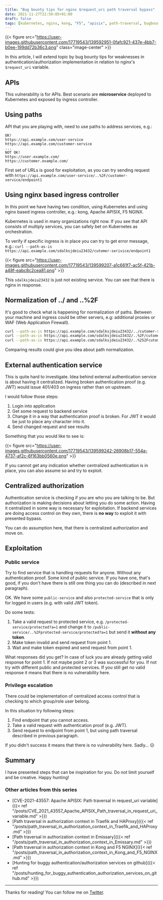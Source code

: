 ```yaml
---
title: "Bug bounty tips for nginx $request_uri path traversal bypass"
date: 2021-11-27T22:59:05+01:00
draft: false
tags: [kubernetes, nginx, kong, "F5", "apisix", path-traversal, bugbounty]
---
```


{{< figure src="https://user-images.githubusercontent.com/17719543/139592951-0fafc921-437e-4bb7-b0ee-199dd72b36c3.png" class="image-center" >}}

In this article, I will extend topic by bug bounty tips for weaknesses in authentication/authorization implementation in relation to nginx's `$request_uri` variable.

## APIs

This vulnerability is for APIs. Best scenario are **microservice** deployed to Kubernetes and exposed by ingress controller.

## Using paths

API that you are playing with, need to use paths to address services, e.g.:

```
OK!
https://api.example.com/user-service
https://api.example.com/customer-service
...
NOT OK!
https://user.example.com/
https://customer.example.com/
```

First set of URLs is good for exploitation, as you can try sending request with `https://api.example.com/user-service/..%2F/customer-service/endpoint1`

## Using nginx based ingress controller

In this point we have having two condition, using Kubernetes and using nginx based ingress controller, e.g.: kong, Apache APISIX, F5 NGINX. 

Kubernetes is used in many organizations right now. If you see that API consists of multiply services, you can safely bet on Kubernetes as orchestration. 

To verify if specific ingress is in place you can try to get error message, e.g.: `curl --path-as-is https://api.example.com/sdalksjdeiu23432/cutomer-serivice/endpoint1`

{{< figure src="https://user-images.githubusercontent.com/17719543/139599207-a1c661f7-ac5f-421b-a48f-eabc8c2cea81.png" >}}

This `sdalksjdeiu23432` is just not existing service. You can see that there is nginx in response.

## Normalization of ../ and ..%2F

It's good to check what is happening for normalization of paths. Between your machine and ingress could be other servers, e.g: additional proxies or WAF (Web Application Firewall).

```bash
curl --path-as-is https://api.example.com/sdalksjdeiu23432/../cutomer-serivice/endpoint1
curl --path-as-is https://api.example.com/sdalksjdeiu23432/..%2F/cutomer-serivice/endpoint1
curl --path-as-is https://api.example.com/sdalksjdeiu23432/..%252Fcutomer-serivice/endpoint1 # double encoding
```

Comparing results could give you idea about path normalization.

## External authentication service

This is quite hard to investigate. Idea behind external authentication service is about having it centralized. Having broken authentication proof (e.g. JWT) would issue 401/403 on ingress rather than on upstream.

I would follow those steps:

1. Login into application
2. Get some request to backend service
3. Change it in a way that authentication proof is broken. For JWT it would be just to place any character into it.
4. Send changed request and see results

Something that you would like to see is:

{{< figure src="https://user-images.githubusercontent.com/17719543/139599242-26908b17-554a-4737-af2c-6f163bb0560e.png" >}}

If you cannot get any indication whether centralized authentication is in place, you can also assume so and try to exploit.

## Centralized authorization

Authentication service is checking if you are who you are talking to be. But authorization is making decisions about letting you do some action. Having it centralized in some way is necessary for exploitation. If backend services are doing access control on they own, there is **no way** to exploit it with presented bypass.

You can do assumption here, that there is centralized authorization and move on.

## Exploitation

### Public service

Try to find service that is handling requests for anyone. Without any authentication proof. Some kind of public service. If you have one, that's good, if you don't have there is still one thing you can do (described in next paragraph).

OK. We have some `public-service` and also `protected-service` that is only for logged in users (e.g. with valid JWT token). 

Do some tests:

1. Take a valid request to protected service, e.g. `/protected-service/protected?a=1` and change it to `/public-service/..%2Fprotected-service/protected?a=1` but send it **without any token**. 
2. Make token invalid and send request from point 1.
3. Wait and make token expired and send request from point 1.

What responses did you get? In case of luck you are already getting valid response for point 1. If not maybe point 2 or 3 was successful for you. If not try with different public and protected services. If you still get no valid response it means that there is no vulnerability here.

### Privilege escalation

There could be implementation of centralized access control that is checking to which group/role user belong. 

In this situation try following steps:

1. Find endpoint that you cannot access. 
2. Take a valid request with authentication proof (e.g. JWT).
3. Send request to endpoint from point 1, but using path traversal described in previous paragraph.

If you didn't success it means that there is no vulnerability here. Sadly… ☹️

## Summary

I have presented steps that can be inspiration for you. Do not limit yourself and be creative. Happy hunting!

### Other articles from this series

* [CVE-2021-43557: Apache APISIX: Path traversal in request_uri variable]({{< ref "/posts/CVE_2021_43557_Apache_APISIX_Path_traversal_in_request_uri_variable.md" >}})
* [Path traversal in authorization context in Traefik and HAProxy]({{< ref "/posts/path_traversal_in_authorization_context_in_Traefik_and_HAProxy.md" >}})
* [Path traversal in authorization context in Emissary]({{< ref "/posts/path_traversal_in_authorization_context_in_Emissary.md" >}})
* [Path traversal in authorization context in Kong and F5 NGINX]({{< ref "/posts/path_traversal_in_authorization_context_in_Kong_and_F5_NGINX.md" >}})
* [Hunting for buggy authentication/authorization services on github]({{< ref "/posts/hunting_for_buggy_authentication_authorization_services_on_github.md" >}})

---

Thanks for reading! You can follow me on [Twitter](https://twitter.com/xvnpw).